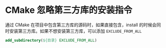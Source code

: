 # CMake 忽略第三方库的安装指令

通过 CMake 在项目中包含第三方库的源码时，如果直接包含，install 的时候会同时安装第三方库。如果不想安装第三方库，可以添加 `EXCLUDE_FROM_ALL`

```CMake
add_subdirectory(${目录} EXCLUDE_FROM_ALL)
```